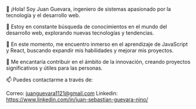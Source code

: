 👋 ¡Hola! Soy Juan Guevara, ingeniero de sistemas apasionado por la tecnología y el desarrollo web.

👀 Estoy en constante búsqueda de conocimientos en el mundo del desarrollo web, explorando nuevas tecnologías y tendencias.

🌱 En este momento, me encuentro inmerso en el aprendizaje de JavaScript y React, buscando expandir mis habilidades y mejorar mis proyectos.

💞️ Me encantaría contribuir en el ámbito de la innovación, creando proyectos significativos y útiles para las personas.

📫 Puedes contactarme a través de:

Correo: juanguevara1121@gmail.com
Linkedin: https://www.linkedin.com/in/juan-sebastian-guevara-nino/

